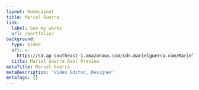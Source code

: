 ```yaml
---
layout: HomeLayout
title: Mariel Guerra
link:
  label: See my works
  url: /portfolio/
background:
  type: Video
  url: >-
    https://s3.ap-southeast-1.amazonaws.com/cdn.marielguerra.com/Mariel+Guerra+Reel+Preview.mp4
  title: Mariel Guerra Reel Preview
metaTitle: Mariel Guerra
metaDescription: 'Video Editor, Designer'
metaTags: []
---
```

